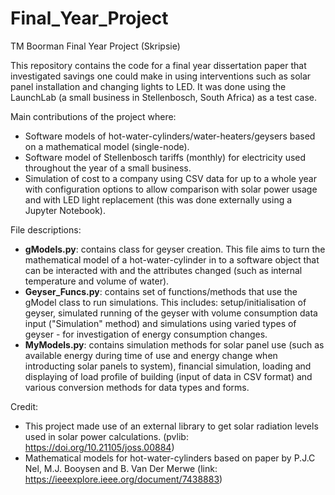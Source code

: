 # Final_Year_Project
TM Boorman Final Year Project (Skripsie)

This repository contains the code for a final year dissertation paper that investigated savings one could make in using interventions such as solar panel installation and changing lights to LED. It was done using the LaunchLab (a small business in Stellenbosch, South Africa) as a test case.

Main contributions of the project where:
 - Software models of hot-water-cylinders/water-heaters/geysers based on a mathematical model (single-node).
 - Software model of Stellenbosch tariffs (monthly) for electricity used throughout the year of a small business.
 - Simulation of cost to a company using CSV data for up to a whole year with configuration options to allow comparison with solar power usage and with LED light replacement (this was done externally using a Jupyter Notebook).

File descriptions:
- **gModels.py**: contains class for geyser creation. This file aims to turn the mathematical model of a hot-water-cylinder in to a software object that can be interacted with and the attributes changed (such as internal temperature and volume of water).
- **Geyser_Funcs.py**: contains set of functions/methods that use the gModel class to run simulations. This includes: setup/initialisation of geyser, simulated running of the geyser with volume consumption data input ("Simulation" method) and simulations using varied types of geyser - for investigation of energy consumption changes.
- **MyModels.py**: contains simulation methods for solar panel use (such as available energy during time of use and energy change when introducting solar panels to system), financial simulation, loading and displaying of load profile of building (input of data in CSV format) and various conversion methods for data types and forms.

 Credit:
 - This project made use of an external library to get solar radiation levels used in solar power calculations. 
   (pvlib: https://doi.org/10.21105/joss.00884)
 - Mathematical models for hot-water-cylinders based on paper by P.J.C Nel, M.J. Booysen and B. Van Der Merwe (link: https://ieeexplore.ieee.org/document/7438883)
